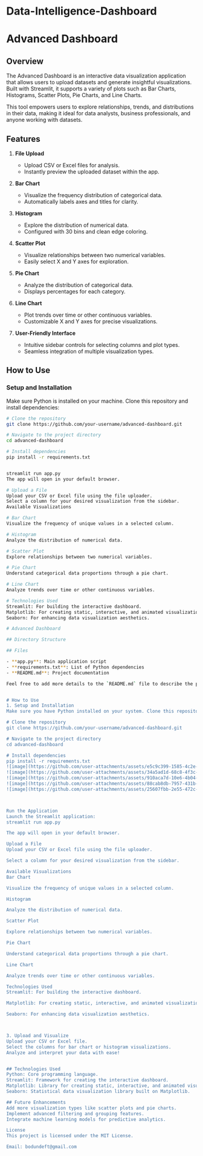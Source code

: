 # Data-Intelligence-Dashboard

# Advanced Dashboard

## Overview

The Advanced Dashboard is an interactive data visualization application that allows users to upload datasets and generate insightful visualizations. Built with Streamlit, it supports a variety of plots such as Bar Charts, Histograms, Scatter Plots, Pie Charts, and Line Charts.

This tool empowers users to explore relationships, trends, and distributions in their data, making it ideal for data analysts, business professionals, and anyone working with datasets.

## Features

1. **File Upload**
   - Upload CSV or Excel files for analysis.
   - Instantly preview the uploaded dataset within the app.

2. **Bar Chart**
   - Visualize the frequency distribution of categorical data.
   - Automatically labels axes and titles for clarity.

3. **Histogram**
   - Explore the distribution of numerical data.
   - Configured with 30 bins and clean edge coloring.

4. **Scatter Plot**
   - Visualize relationships between two numerical variables.
   - Easily select X and Y axes for exploration.

5. **Pie Chart**
   - Analyze the distribution of categorical data.
   - Displays percentages for each category.

6. **Line Chart**
   - Plot trends over time or other continuous variables.
   - Customizable X and Y axes for precise visualizations.

7. **User-Friendly Interface**
   - Intuitive sidebar controls for selecting columns and plot types.
   - Seamless integration of multiple visualization types.

## How to Use

### Setup and Installation

Make sure Python is installed on your machine. Clone this repository and install dependencies:

```bash
# Clone the repository
git clone https://github.com/your-username/advanced-dashboard.git

# Navigate to the project directory
cd advanced-dashboard

# Install dependencies
pip install -r requirements.txt


streamlit run app.py
The app will open in your default browser.

# Upload a File
Upload your CSV or Excel file using the file uploader.
Select a column for your desired visualization from the sidebar.
Available Visualizations

# Bar Chart
Visualize the frequency of unique values in a selected column.

# Histogram
Analyze the distribution of numerical data.

# Scatter Plot
Explore relationships between two numerical variables.

# Pie Chart
Understand categorical data proportions through a pie chart.

# Line Chart
Analyze trends over time or other continuous variables.

# Technologies Used
Streamlit: For building the interactive dashboard.
Matplotlib: For creating static, interactive, and animated visualizations.
Seaborn: For enhancing data visualization aesthetics.

# Advanced Dashboard

## Directory Structure

## Files

- **app.py**: Main application script
- **requirements.txt**: List of Python dependencies
- **README.md**: Project documentation

Feel free to add more details to the `README.md` file to describe the project's purpose, setup instructions, and usage.


# How to Use
1. Setup and Installation
Make sure you have Python installed on your system. Clone this repository and follow the steps below to get started:

# Clone the repository
git clone https://github.com/your-username/advanced-dashboard.git

# Navigate to the project directory
cd advanced-dashboard

# Install dependencies
pip install -r requirements.txt
![image](https://github.com/user-attachments/assets/e5c9c399-1585-4c2e-9b73-67877e402731)
![image](https://github.com/user-attachments/assets/34a5ad1d-68c8-4f3c-a239-188c1980c2ef)
![image](https://github.com/user-attachments/assets/910aca7d-10e6-4b04-b6be-68e9d6ba103e)
![image](https://github.com/user-attachments/assets/88cab8db-7957-431b-aec3-7586f6483ea0)
![image](https://github.com/user-attachments/assets/25607fbb-2e55-472c-a7df-e330b5c64d02)



Run the Application
Launch the Streamlit application:
streamlit run app.py

The app will open in your default browser.

Upload a File
Upload your CSV or Excel file using the file uploader.

Select a column for your desired visualization from the sidebar.

Available Visualizations
Bar Chart

Visualize the frequency of unique values in a selected column.

Histogram

Analyze the distribution of numerical data.

Scatter Plot

Explore relationships between two numerical variables.

Pie Chart

Understand categorical data proportions through a pie chart.

Line Chart

Analyze trends over time or other continuous variables.

Technologies Used
Streamlit: For building the interactive dashboard.

Matplotlib: For creating static, interactive, and animated visualizations.

Seaborn: For enhancing data visualization aesthetics.



3. Upload and Visualize
Upload your CSV or Excel file.
Select the columns for bar chart or histogram visualizations.
Analyze and interpret your data with ease!


## Technologies Used
Python: Core programming language.
Streamlit: Framework for creating the interactive dashboard.
Matplotlib: Library for creating static, interactive, and animated visualizations.
Seaborn: Statistical data visualization library built on Matplotlib.

## Future Enhancements
Add more visualization types like scatter plots and pie charts.
Implement advanced filtering and grouping features.
Integrate machine learning models for predictive analytics.

License
This project is licensed under the MIT License.

Email: bodundeft@gmail.com


